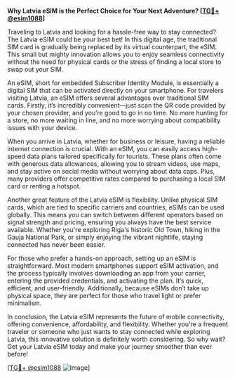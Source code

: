 **Why Latvia eSIM is the Perfect Choice for Your Next Adventure? [[TG💪+ @esim1088](https://t.me/s/esim1088)]**

Traveling to Latvia and looking for a hassle-free way to stay connected? The Latvia eSIM could be your best bet! In this digital age, the traditional SIM card is gradually being replaced by its virtual counterpart, the eSIM. This small but mighty innovation allows you to enjoy seamless connectivity without the need for physical cards or the stress of finding a local store to swap out your SIM.

An eSIM, short for embedded Subscriber Identity Module, is essentially a digital SIM that can be activated directly on your smartphone. For travelers visiting Latvia, an eSIM offers several advantages over traditional SIM cards. Firstly, it’s incredibly convenient—just scan the QR code provided by your chosen provider, and you’re good to go in no time. No more hunting for a store, no more waiting in line, and no more worrying about compatibility issues with your device. 

When you arrive in Latvia, whether for business or leisure, having a reliable internet connection is crucial. With an eSIM, you can easily access high-speed data plans tailored specifically for tourists. These plans often come with generous data allowances, allowing you to stream videos, use maps, and stay active on social media without worrying about data caps. Plus, many providers offer competitive rates compared to purchasing a local SIM card or renting a hotspot.

Another great feature of the Latvia eSIM is flexibility. Unlike physical SIM cards, which are tied to specific carriers and countries, eSIMs can be used globally. This means you can switch between different operators based on signal strength and pricing, ensuring you always have the best service available. Whether you're exploring Riga's historic Old Town, hiking in the Gauja National Park, or simply enjoying the vibrant nightlife, staying connected has never been easier.

For those who prefer a hands-on approach, setting up an eSIM is straightforward. Most modern smartphones support eSIM activation, and the process typically involves downloading an app from your carrier, entering the provided credentials, and activating the plan. It’s quick, efficient, and user-friendly. Additionally, because eSIMs don’t take up physical space, they are perfect for those who travel light or prefer minimalism.

In conclusion, the Latvia eSIM represents the future of mobile connectivity, offering convenience, affordability, and flexibility. Whether you're a frequent traveler or someone who just wants to stay connected while exploring Latvia, this innovative solution is definitely worth considering. So why wait? Get your Latvia eSIM today and make your journey smoother than ever before!

[[TG💪+ @esim1088](https://t.me/s/esim1088) ![Image](https://i.postimg.cc/Y0z9fWf4/image.png)]
